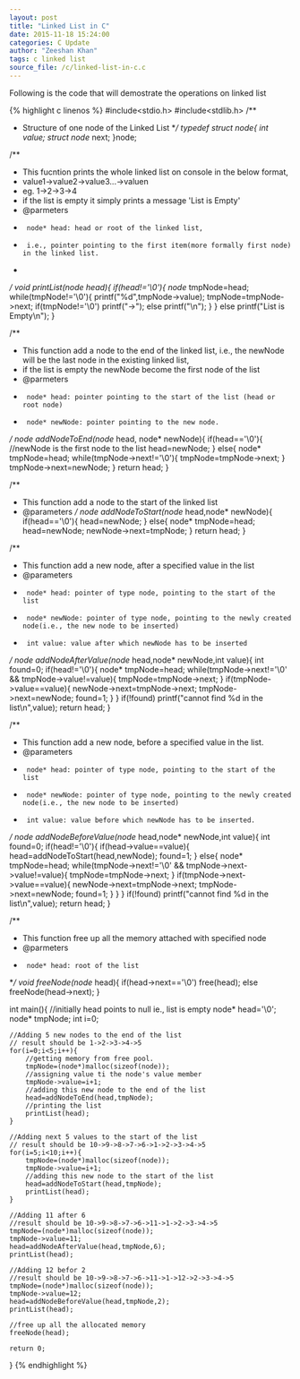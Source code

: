 ```yaml
---
layout: post
title: "Linked List in C"
date: 2015-11-18 15:24:00
categories: C Update
author: "Zeeshan Khan"
tags: c linked list
source_file: /c/linked-list-in-c.c
---
```

Following is the code that will demostrate the operations on linked list

{% highlight c linenos %}
#include<stdio.h>
#include<stdlib.h>
/**
 * Structure of one node of the Linked List
 **/
typedef struct node{
    int value;
    struct node* next;
}node;

/**
 * This fucntion prints the whole linked list on console in the below format,
 * value1->value2->value3...->valuen
 * eg. 1->2->3->4
 * if the list is empty it simply prints a message 'List is Empty'
 * @parmeters
 *      node* head: head or root of the linked list,
 *      i.e., pointer pointing to the first item(more formally first node) in the linked list.
 *  
 **/
void printList(node* head){
    if(head!='\0'){
        node* tmpNode=head; 
        while(tmpNode!='\0'){
            printf("%d",tmpNode->value);
            tmpNode=tmpNode->next;
            if(tmpNode!='\0')
                printf("->");
            else
                printf("\n");
        }
    }
    else
        printf("List is Empty\n");
}

/**
 * This function add a node to the end of the linked list, i.e., the newNode will be the last node in the existing linked list,
 * if the list is empty the newNode become the first node of the list
 * @parmeters
 *      node* head: pointer pointing to the start of the list (head or root node)
 *      node* newNode: pointer pointing to the new node.
 **/
node* addNodeToEnd(node* head, node* newNode){
    if(head=='\0'){
        //newNode is the first node to the list
        head=newNode;
    }
    else{
        node* tmpNode=head;
        while(tmpNode->next!='\0'){
            tmpNode=tmpNode->next;
        }
        tmpNode->next=newNode;
    }
    return head;
}

/**
 * This function add a node to the start of the linked list
 * @parameters
 **/
node* addNodeToStart(node* head,node* newNode){
    if(head=='\0'){
        head=newNode;
    }
    else{
        node* tmpNode=head;
        head=newNode;
        newNode->next=tmpNode;
    }
    return head;
}

/**
 * This function add a new node, after a specified value in the list
 * @parameters
 *      node* head: pointer of type node, pointing to the start of the list
 *      node* newNode: pointer of type node, pointing to the newly created node(i.e., the new node to be inserted)
 *      int value: value after which newNode has to be inserted
 **/
node* addNodeAfterValue(node* head,node* newNode,int value){
    int found=0;
    if(head!='\0'){
        node* tmpNode=head;
        while(tmpNode->next!='\0' && tmpNode->value!=value){
            tmpNode=tmpNode->next;
        }
        if(tmpNode->value==value){
            newNode->next=tmpNode->next;
            tmpNode->next=newNode;
            found=1;
        }
    }
    if(!found)
        printf("cannot find %d in the list\n",value);
    return head;
}

/**
 * This function add a new node, before a specified value in the list.
 * @parameters
 *      node* head: pointer of type node, pointing to the start of the list
 *      node* newNode: pointer of type node, pointing to the newly created node(i.e., the new node to be inserted)
 *      int value: value before which newNode has to be inserted.
 **/ 
node* addNodeBeforeValue(node* head,node* newNode,int value){
    int found=0;
    if(head!='\0'){
        if(head->value==value){
            head=addNodeToStart(head,newNode);
            found=1;
        }
        else{
            node* tmpNode=head;
            while(tmpNode->next!='\0' && tmpNode->next->value!=value){
                tmpNode=tmpNode->next;
            }
            if(tmpNode->next->value==value){
                newNode->next=tmpNode->next;
                tmpNode->next=newNode;
                found=1;
            }
        }
    }
    if(!found)
        printf("cannot find %d in the list\n",value);
    return head;
}

/**
 * This function free up all the memory attached with specified node
 * @parmeters
 *      node* head: root of the list 
 **/
void freeNode(node* head){
    if(head->next=='\0')
        free(head);
    else
        freeNode(head->next);
}

int main(){
    //initially head points to null ie., list is empty
    node* head='\0';
    node* tmpNode;
    int i=0;
    
    //Adding 5 new nodes to the end of the list
    // result should be 1->2->3->4->5
    for(i=0;i<5;i++){
        //getting memory from free pool.
        tmpNode=(node*)malloc(sizeof(node));
        //assigning value ti the node's value member
        tmpNode->value=i+1;
        //adding this new node to the end of the list
        head=addNodeToEnd(head,tmpNode);
        //printing the list
        printList(head);
    }
    
    //Adding next 5 values to the start of the list
    // result should be 10->9->8->7->6->1->2->3->4->5
    for(i=5;i<10;i++){
        tmpNode=(node*)malloc(sizeof(node));
        tmpNode->value=i+1;
        //adding this new node to the start of the list
        head=addNodeToStart(head,tmpNode);
        printList(head);
    }
    
    //Adding 11 after 6
    //result should be 10->9->8->7->6->11->1->2->3->4->5
    tmpNode=(node*)malloc(sizeof(node));
    tmpNode->value=11;
    head=addNodeAfterValue(head,tmpNode,6);
    printList(head);
    
    //Adding 12 befor 2
    //result should be 10->9->8->7->6->11->1->12->2->3->4->5
    tmpNode=(node*)malloc(sizeof(node));
    tmpNode->value=12;
    head=addNodeBeforeValue(head,tmpNode,2);
    printList(head);
    
    //free up all the allocated memory
    freeNode(head);
    
    return 0;
}
{% endhighlight %}